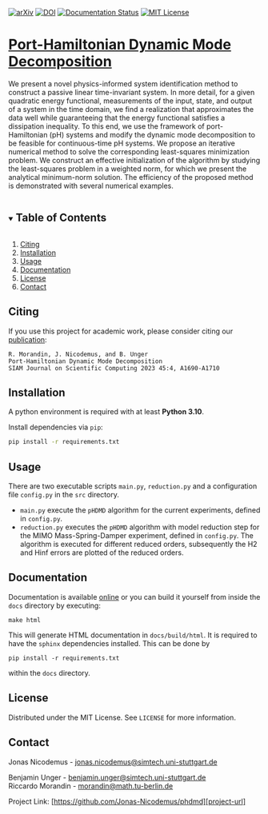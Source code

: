 <!-- PROJECT SHIELDS -->
[![arXiv][arxiv-shield]][arxiv-url]
[![DOI][doi-shield]][doi-url]
[![Documentation Status][docs-shield]][docs-url]
[![MIT License][license-shield]][license-url]

# [Port-Hamiltonian Dynamic Mode Decomposition][sisc-url]

We present a novel physics-informed system identification method to construct a passive linear time-invariant system. In more detail, for a given quadratic energy functional, measurements of the input, state, and output of a system in the time domain, we find a realization that approximates the data well while guaranteeing that the energy functional satisfies a dissipation inequality. To this end, we use the framework of port-Hamiltonian (pH) systems and modify the dynamic mode decomposition to be feasible for continuous-time pH systems. We propose an iterative numerical method to solve the corresponding least-squares minimization problem. We construct an effective initialization of the algorithm by studying the least-squares problem in a weighted norm, for which we present the analytical minimum-norm solution. The efficiency of the proposed method is demonstrated with several numerical examples.

<!-- TABLE OF CONTENTS -->
<details open="open">
  <summary><h2 style="display: inline-block">Table of Contents</h2></summary>
  <ol>
    <li>
      <a href="#citing">Citing</a>
    </li>
    <li>
      <a href="#installation">Installation</a>
    </li>
    <li><a href="#usage">Usage</a></li>
    <li><a href="#documentation">Documentation</a></li>
    <li><a href="#license">License</a></li>
    <li><a href="#contact">Contact</a></li>
  </ol>
</details>

## Citing
If you use this project for academic work, please consider citing our
[publication][sisc-url]:

    R. Morandin, J. Nicodemus, and B. Unger
    Port-Hamiltonian Dynamic Mode Decomposition
    SIAM Journal on Scientific Computing 2023 45:4, A1690-A1710

## Installation
A python environment is required with at least **Python 3.10**.

Install dependencies via `pip`:
   ```sh
   pip install -r requirements.txt
   ```

<!-- USAGE EXAMPLES -->
## Usage

There are two executable scripts `main.py`, `reduction.py` and a configuration file `config.py` in the `src` directory. 
- `main.py` execute the `pHDMD` algorithm for the current experiments, defined in `config.py`.
- `reduction.py` executes the `pHDMD` algorithm with model reduction step for the MIMO Mass-Spring-Damper experiment, defined in `config.py`. 
The algorithm is executed for different reduced orders, subsequently the H2 and Hinf errors are plotted of the reduced orders.

<!-- USAGE EXAMPLES -->
## Documentation

Documentation is available [online][docs-url]
or you can build it yourself from inside the `docs` directory
by executing:

    make html

This will generate HTML documentation in `docs/build/html`.
It is required to have the `sphinx` dependencies installed. This can be done by
   
    pip install -r requirements.txt
   
within the `docs` directory.


<!-- LICENSE -->
## License

Distributed under the MIT License. See `LICENSE` for more information.

<!-- CONTACT -->
## Contact
Jonas Nicodemus - jonas.nicodemus@simtech.uni-stuttgart.de

Benjamin Unger - benjamin.unger@simtech.uni-stuttgart.de\
Riccardo Morandin - morandin@math.tu-berlin.de 

Project Link: [https://github.com/Jonas-Nicodemus/phdmd][project-url]

[license-shield]: https://img.shields.io/github/license/Jonas-Nicodemus/phdmd.svg?style=for-the-badge
[license-url]: https://github.com/Jonas-Nicodemus/phdmd/blob/main/LICENSE
[doi-shield]: https://img.shields.io/badge/DOI-10.5281%20%2F%20zenodo.6497497-blue.svg?style=for-the-badge
[doi-url]: https://doi.org/10.5281/zenodo.6497497
[arxiv-shield]: https://img.shields.io/badge/arXiv-2204.13474-b31b1b.svg?style=for-the-badge
[arxiv-url]: https://arxiv.org/abs/2204.13474
[project-url]: https://github.com/Jonas-Nicodemus/phdmd
[docs-shield]: https://img.shields.io/badge/docs-online-blue.svg?style=for-the-badge
[docs-url]: https://jonas-nicodemus.github.io/phdmd/
[sisc-url]: https://doi.org/10.1137/22M149329X
